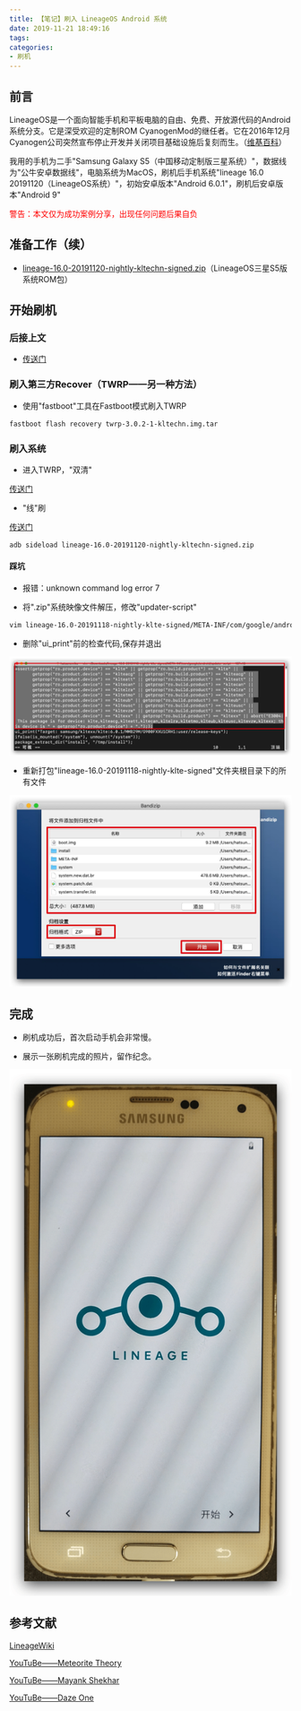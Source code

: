 ```yaml
---
title: 【笔记】刷入 LineageOS Android 系统
date: 2019-11-21 18:49:16
tags:
categories:
- 刷机
---
```


## 前言

LineageOS是一个面向智能手机和平板电脑的自由、免费、开放源代码的Android系统分支。它是深受欢迎的定制ROM CyanogenMod的继任者。它在2016年12月Cyanogen公司突然宣布停止开发并关闭项目基础设施后复刻而生。（[维基百科](https://zh.wikipedia.org/wiki/LineageOS)）

我用的手机为二手"Samsung Galaxy S5（中国移动定制版三星系统）"，数据线为"公牛安卓数据线"，电脑系统为MacOS，刷机后手机系统"lineage 16.0 20191120（LineageOS系统）"，初始安卓版本"Android 6.0.1"，刷机后安卓版本"Android 9"

<!-- more -->

<font color="red">警告：本文仅为成功案例分享，出现任何问题后果自负</font>

## 准备工作（续）

- [lineage-16.0-20191120-nightly-kltechn-signed.zip](https://download.lineageos.org/kltechn)（LineageOS三星S5版系统ROM包）

## 开始刷机

### 后接上文

- [传送门](https://feiju12138.github.io/2019/11/20/Android-刷机_1/)

### 刷入第三方Recover（TWRP——另一种方法）

- 使用"fastboot"工具在Fastboot模式刷入TWRP

``` bash
fastboot flash recovery twrp-3.0.2-1-kltechn.img.tar
```

### 刷入系统

- 进入TWRP，"双清"

[传送门](https://feiju12138.github.io/2019/11/20/Android刷机_1/#“双清”)

- "线"刷

[传送门](https://feiju12138.github.io/2019/11/20/Android刷机_1/#“线”刷)

``` bash
adb sideload lineage-16.0-20191120-nightly-kltechn-signed.zip
```

#### 踩坑

- 报错：unknown command log error 7

- 将".zip"系统映像文件解压，修改"updater-script"

``` bash
vim lineage-16.0-20191118-nightly-klte-signed/META-INF/com/google/android/updater-script
```

- 删除"ui_print"前的检查代码,保存并退出

![01.png](/images/20191121184916/01.png)

- 重新打包"lineage-16.0-20191118-nightly-klte-signed"文件夹根目录下的所有文件

![02.png](/images/20191121184916/02.png)

## 完成

- 刷机成功后，首次启动手机会非常慢。

- 展示一张刷机完成的照片，留作纪念。

![03.png](/images/20191121184916/03.png)

## 参考文献

[LineageWiki](https://wiki.lineageos.org/devices/klte)

[YouTuBe——Meteorite Theory](https://www.youtube.com/watch?v=Q6F1AlWRIs0)

[YouTuBe——Mayank Shekhar](https://www.youtube.com/watch?v=h5Kp_jybnjQ)

[YouTuBe——Daze One](https://www.youtube.com/watch?v=E9rvOJemsAc)


